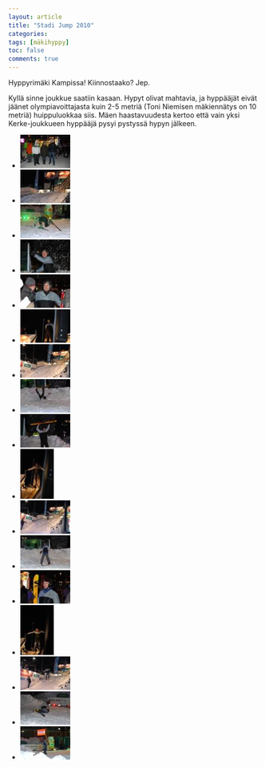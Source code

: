 ```yaml
---
layout: article
title: "Stadi Jump 2010"
categories:
tags: [mäkihyppy]
toc: false
comments: true
---
```


Hyppyrimäki Kampissa! Kiinnostaako? Jep.

Kyllä sinne joukkue saatiin kasaan. Hypyt olivat mahtavia, ja hyppääjät
eivät jäänet olympiavoittajasta kuin 2-5 metriä (Toni Niemisen
mäkiennätys on 10 metriä) huippuluokkaa siis. Mäen haastavuudesta kertoo
että vain yksi Kerke-joukkueen hyppääjä pysyi pystyssä hypyn jälkeen.

<div class="th-grid image-gallery" markdown="1">

- [![](/images/stadi-jump-2010/Thumbnails/1.jpg)](/images/stadi-jump-2010/1.jpg)
- [![](/images/stadi-jump-2010/Thumbnails/2.jpg)](/images/stadi-jump-2010/2.jpg)
- [![](/images/stadi-jump-2010/Thumbnails/3.jpg)](/images/stadi-jump-2010/3.jpg)
- [![](/images/stadi-jump-2010/Thumbnails/4.jpg)](/images/stadi-jump-2010/4.jpg)
- [![](/images/stadi-jump-2010/Thumbnails/5.jpg)](/images/stadi-jump-2010/5.jpg)
- [![](/images/stadi-jump-2010/Thumbnails/6.jpg)](/images/stadi-jump-2010/6.jpg)
- [![](/images/stadi-jump-2010/Thumbnails/7.jpg)](/images/stadi-jump-2010/7.jpg)
- [![](/images/stadi-jump-2010/Thumbnails/8.jpg)](/images/stadi-jump-2010/8.jpg)
- [![](/images/stadi-jump-2010/Thumbnails/9.jpg)](/images/stadi-jump-2010/9.jpg)
- [![](/images/stadi-jump-2010/Thumbnails/9a.jpg)](/images/stadi-jump-2010/9a.jpg)
- [![](/images/stadi-jump-2010/Thumbnails/9b.jpg)](/images/stadi-jump-2010/9b.jpg)
- [![](/images/stadi-jump-2010/Thumbnails/9c.jpg)](/images/stadi-jump-2010/9c.jpg)
- [![](/images/stadi-jump-2010/Thumbnails/9d.jpg)](/images/stadi-jump-2010/9d.jpg)
- [![](/images/stadi-jump-2010/Thumbnails/9e.jpg)](/images/stadi-jump-2010/9e.jpg)
- [![](/images/stadi-jump-2010/Thumbnails/9f.jpg)](/images/stadi-jump-2010/9f.jpg)
- [![](/images/stadi-jump-2010/Thumbnails/9g.jpg)](/images/stadi-jump-2010/9g.jpg)
- [![](/images/stadi-jump-2010/Thumbnails/stadijump%20003.jpg)](/images/stadi-jump-2010/stadijump%20003.jpg)

</div>
